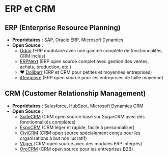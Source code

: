 # ERP et CRM

## ERP (Enterprise Resource Planning)
- **Propriétaires** : SAP, Oracle ERP, Microsoft Dynamics
- **Open Source** :
  - [Odoo](https://www.odoo.com/) (ERP modulaire avec une gamme complète de fonctionnalités, CRM inclus)
  - [ERPNext](https://erpnext.com/) (ERP open source complet avec gestion des ventes, achats, production, etc.)
  - ❤️ [Dolibarr](https://www.dolibarr.org/) (ERP et CRM pour petites et moyennes entreprises)
  - [iDempiere](https://www.idempiere.org/) (ERP open source pour les entreprises de taille moyenne)
    

## CRM (Customer Relationship Management)
- **Propriétaires** : Salesforce, HubSpot, Microsoft Dynamics CRM
- **Open Source** :
  - [SuiteCRM](https://suitecrm.com/) (CRM open source basé sur SugarCRM avec des fonctionnalités complètes)
  - [EspoCRM](https://www.espocrm.com/) (CRM léger et rapide, facile à personnaliser)
  - [CiviCRM](https://civicrm.org/) (CRM open source spécialement conçu pour les organisations à but non lucratif)
  - [Vtiger](https://www.vtiger.com/open-source-crm/) (CRM open source avec des modules ERP intégrés)
  - [OroCRM](https://oroinc.com/orocrm/) (CRM open source pour les entreprises B2B)

